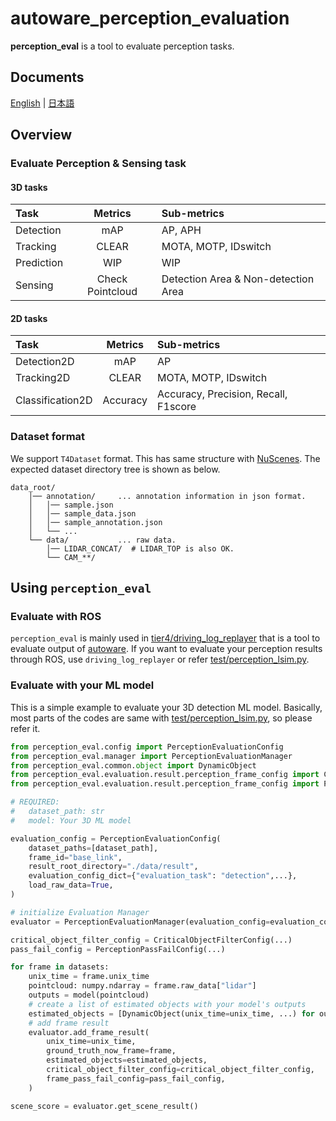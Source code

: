 # autoware_perception_evaluation

**perception_eval** is a tool to evaluate perception tasks.

## Documents

[English](docs/en/README.md) | [日本語](docs/ja/README.md)

## Overview

### Evaluate Perception & Sensing task

#### 3D tasks

| Task       |     Metrics      | Sub-metrics                         |
| :--------- | :--------------: | :---------------------------------- |
| Detection  |       mAP        | AP, APH                             |
| Tracking   |      CLEAR       | MOTA, MOTP, IDswitch                |
| Prediction |       WIP        | WIP                                 |
| Sensing    | Check Pointcloud | Detection Area & Non-detection Area |

#### 2D tasks

| Task             | Metrics  | Sub-metrics                          |
| :--------------- | :------: | :----------------------------------- |
| Detection2D      |   mAP    | AP                                   |
| Tracking2D       |  CLEAR   | MOTA, MOTP, IDswitch                 |
| Classification2D | Accuracy | Accuracy, Precision, Recall, F1score |

### Dataset format

We support `T4Dataset` format. This has same structure with [NuScenes](https://www.nuscenes.org/nuscenes).
The expected dataset directory tree is shown as below.

```shell
data_root/
    │── annotation/     ... annotation information in json format.
    │   │── sample.json
    │   │── sample_data.json
    │   │── sample_annotation.json
    │   └── ...
    └── data/           ... raw data.
        │── LIDAR_CONCAT/  # LIDAR_TOP is also OK.
        └── CAM_**/
```

## Using `perception_eval`

### Evaluate with ROS

`perception_eval` is mainly used in [tier4/driving_log_replayer](https://github.com/tier4/driving_log_replayer) that is a tool to evaluate output of [autoware](https://github.com/autowarefoundation/autoware).
If you want to evaluate your perception results through ROS, use `driving_log_replayer` or refer [test/perception_lsim.py](./perception_eval/test/perception_lsim.py).

### Evaluate with your ML model

This is a simple example to evaluate your 3D detection ML model.
Basically, most parts of the codes are same with [test/perception_lsim.py](perception_eval/test/perception_lsim.py), so please refer it.

```python
from perception_eval.config import PerceptionEvaluationConfig
from perception_eval.manager import PerceptionEvaluationManager
from perception_eval.common.object import DynamicObject
from perception_eval.evaluation.result.perception_frame_config import CriticalObjectFilterConfig
from perception_eval.evaluation.result.perception_frame_config import PerceptionPassFailConfig

# REQUIRED:
#   dataset_path: str
#   model: Your 3D ML model

evaluation_config = PerceptionEvaluationConfig(
    dataset_paths=[dataset_path],
    frame_id="base_link",
    result_root_directory="./data/result",
    evaluation_config_dict={"evaluation_task": "detection",...},
    load_raw_data=True,
)

# initialize Evaluation Manager
evaluator = PerceptionEvaluationManager(evaluation_config=evaluation_config)

critical_object_filter_config = CriticalObjectFilterConfig(...)
pass_fail_config = PerceptionPassFailConfig(...)

for frame in datasets:
    unix_time = frame.unix_time
    pointcloud: numpy.ndarray = frame.raw_data["lidar"]
    outputs = model(pointcloud)
    # create a list of estimated objects with your model's outputs
    estimated_objects = [DynamicObject(unix_time=unix_time, ...) for out in outputs]
    # add frame result
    evaluator.add_frame_result(
        unix_time=unix_time,
        ground_truth_now_frame=frame,
        estimated_objects=estimated_objects,
        critical_object_filter_config=critical_object_filter_config,
        frame_pass_fail_config=pass_fail_config,
    )

scene_score = evaluator.get_scene_result()
```
